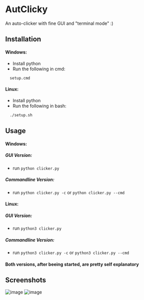 
# AutClicky

An auto-clicker with fine GUI and "terminal mode" :)

## Installation

#### Windows:
- Install python
- Run the following in cmd:

```batch
  setup.cmd
```

#### Linux:
- Install python
- Run the following in bash:
```sh
  ./setup.sh
```



## Usage

#### Windows:
##### GUI Version:
- run `python clicker.py`

##### Commandline Version:
- run `python clicker.py -c` or `python clicker.py --cmd`

#### Linux:
##### GUI Version:
- run `python3 clicker.py`

##### Commandline Version:
- run `python3 clicker.py -c` or `python3 clicker.py --cmd`

#### Both versions, after beeing started, are pretty self explanatory

## Screenshots
![image](https://github.com/DevLenn/AutClicky/assets/138329707/f9289a85-fd3d-423a-8d54-3cbe2d3a16e9)
![image](https://github.com/DevLenn/AutClicky/assets/138329707/56737211-4d9d-48b0-b4c6-2acdfaa24b66)



